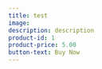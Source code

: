 ```yaml
---
title: test
image:
description: description  
product-id: 1
product-price: 5.00
button-text: Buy Now
---
```

